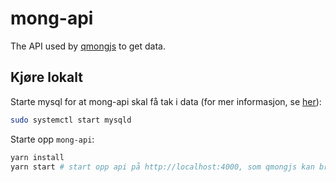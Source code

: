 # mong-api

The API used by [qmongjs](https://github.com/mong/qmongjs) to get data.

## Kjøre lokalt

Starte mysql for at mong-api skal få tak i data (for mer informasjon, se [her](https://mong.github.io/#/utvikling?id=kj%c3%b8re-database-lokalt)):

```sh
sudo systemctl start mysqld
```

Starte opp `mong-api`:

```sh
yarn install
yarn start # start opp api på http://localhost:4000, som qmongjs kan bruke
```
